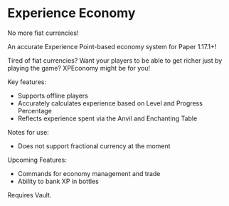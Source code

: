 # Experience Economy
No more fiat currencies!

An accurate Experience Point-based economy system for Paper 1.17.1+!

Tired of fiat currencies? Want your players to be able to get richer just by playing the game? XPEconomy might be for you!

Key features:
- Supports offline players
- Accurately calculates experience based on Level and Progress Percentage
- Reflects experience spent via the Anvil and Enchanting Table

Notes for use:
- Does not support fractional currency at the moment

Upcoming Features:
- Commands for economy management and trade
- Ability to bank XP in bottles

Requires Vault.
